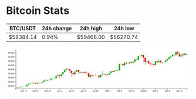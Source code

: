 # Bitcoin Stats

BTC/USDT|24h change|24h high|24h low|
|---|---|---|---|
|$58384.14|0.94%|$59468.00|$56270.74|

<img src="./chart.svg">
